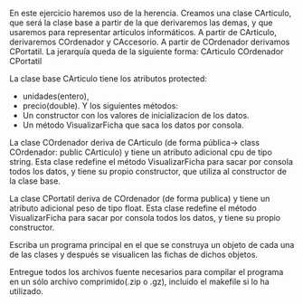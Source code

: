 En este ejercicio haremos uso de la herencia. Creamos una clase CArticulo,
que será la clase base a partir de la que derivaremos las demas, y que usaremos para representar artículos informáticos.
A partir de CArticulo, derivaremos COrdenador y CAccesorio. A partir de COrdenador derivamos CPortatil.
La jerarquía queda de la siguiente forma:
CArticulo
COrdenador
CPortatil

La clase base CArticulo tiene los atributos protected:
- unidades(entero),
- precio(double).
Y los siguientes métodos:
- Un constructor con los valores de inicializacion de los datos.
- Un método VisualizarFicha que saca los datos por consola.

La clase COrdenador deriva de CArticulo (de forma pública-> class COrdenador: public CArticulo)
y tiene un atributo adicional cpu de tipo string.
Esta clase redefine el método VisualizarFicha para sacar por consola todos los datos,
y tiene su propio constructor, que utiliza al constructor de la clase base.

La clase CPortatil deriva de COrdenador (de forma publica) y tiene un atributo adicional peso de tipo float.
Esta clase redefine el método VisualizarFicha para sacar por consola todos los datos, y tiene su propio constructor.

Escriba un programa principal en el que se construya un objeto de cada una de las clases
y después se visualicen las fichas de dichos objetos.

Entregue todos los archivos fuente necesarios para compilar el programa en un sólo archivo comprimido(.zip o .gz),
incluido el makefile si lo ha utilizado.
